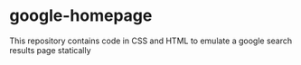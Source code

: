 # google-homepage
This repository contains code in CSS and HTML to emulate a google search results page statically

